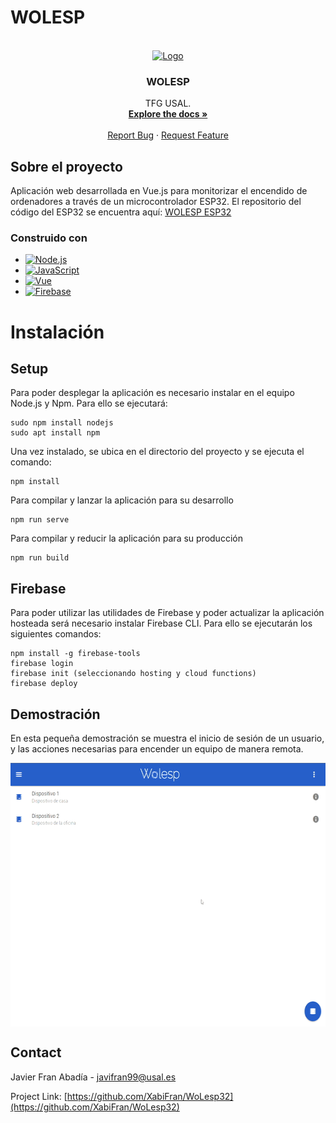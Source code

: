 # WOLESP

<!-- PROJECT LOGO -->
<br />
<div align="center">
  <a href="https://github.com/XabiFran/WoLesp32">
    <img src="public/favicon.ico" alt="Logo" width="250" height="250">
  </a>

<h3 align="center">WOLESP</h3>

  <p align="center">
    TFG USAL.
    <br />
    <a href="https://github.com/XabiFran/WoLesp32"><strong>Explore the docs »</strong></a>
    <br />
    <br />
    <a href="https://github.com/XabiFran/WoLesp32/issues">Report Bug</a>
    ·
    <a href="https://github.com/XabiFran/WoLesp32/issues">Request Feature</a>
  </p>
</div>


<!-- ABOUT THE PROJECT -->
## Sobre el proyecto
Aplicación web desarrollada en Vue.js para monitorizar el encendido de ordenadores a través de un microcontrolador ESP32.
El repositorio del código del ESP32 se encuentra aquí: <a href="https://github.com/XabiFran/WOLESP-ESP32Broker">WOLESP ESP32</a>



### Construido con

* [![Node.js](https://img.shields.io/badge/Node.js-43853D?style=for-the-badge&logo=node.js&logoColor=white)](https://nodejs.org/es)
* [![JavaScript](https://img.shields.io/badge/JavaScript-F7DF1E?style=for-the-badge&logo=javascript&logoColor=black)](https://developer.mozilla.org/es/docs/Web/JavaScript)
* [![Vue][Vue.js]][Vue-url]
* [![Firebase](https://img.shields.io/badge/Firebase-orange?style=for-the-badge&logo=firebase&logoColor=white)](https://firebase.google.com)


# Instalación
## Setup
Para poder desplegar la aplicación es necesario instalar en el equipo Node.js y Npm. Para ello se ejecutará:
```
sudo npm install nodejs
sudo apt install npm
```
Una vez instalado, se ubica en el directorio del proyecto y se ejecuta el comando:
```
npm install
```
Para compilar y lanzar la aplicación para su desarrollo
```
npm run serve
```
Para compilar y reducir la aplicación para su producción
```
npm run build
```

## Firebase
Para poder utilizar las utilidades de Firebase y poder actualizar la aplicación hosteada será necesario instalar Firebase CLI. Para ello se ejecutarán los siguientes comandos:
```
npm install -g firebase-tools
firebase login
firebase init (seleccionando hosting y cloud functions)
firebase deploy
```
<!-- USAGE EXAMPLES -->
## Demostración

En esta pequeña demostración se muestra el inicio de sesión de un usuario, y las acciones necesarias para encender un equipo de manera remota.

<img src="public/demo.gif" width="600" height="422" align=center>


<!-- CONTACT -->
## Contact

Javier Fran Abadía - javifran99@usal.es

Project Link: [https://github.com/XabiFran/WoLesp32](https://github.com/XabiFran/WoLesp32)


<!-- MARKDOWN LINKS & IMAGES -->
<!-- https://www.markdownguide.org/basic-syntax/#reference-style-links -->
[contributors-shield]: https://img.shields.io/github/contributors/github_username/repo_name.svg?style=for-the-badge
[contributors-url]: https://github.com/github_username/repo_name/graphs/contributors
[forks-shield]: https://img.shields.io/github/forks/github_username/repo_name.svg?style=for-the-badge
[forks-url]: https://github.com/github_username/repo_name/network/members
[stars-shield]: https://img.shields.io/github/stars/github_username/repo_name.svg?style=for-the-badge
[stars-url]: https://github.com/github_username/repo_name/stargazers
[issues-shield]: https://img.shields.io/github/issues/github_username/repo_name.svg?style=for-the-badge
[issues-url]: https://github.com/github_username/repo_name/issues
[license-shield]: https://img.shields.io/github/license/github_username/repo_name.svg?style=for-the-badge
[license-url]: https://github.com/github_username/repo_name/blob/master/LICENSE.txt
[linkedin-shield]: https://img.shields.io/badge/-LinkedIn-black.svg?style=for-the-badge&logo=linkedin&colorB=555
[linkedin-url]: https://linkedin.com/in/linkedin_username
[product-screenshot]: images/screenshot.png
[Next.js]: https://img.shields.io/badge/next.js-000000?style=for-the-badge&logo=nextdotjs&logoColor=white
[Next-url]: https://nextjs.org/
[React.js]: https://img.shields.io/badge/React-20232A?style=for-the-badge&logo=react&logoColor=61DAFB
[React-url]: https://reactjs.org/
[Vue.js]: https://img.shields.io/badge/Vue.js-35495E?style=for-the-badge&logo=vuedotjs&logoColor=4FC08D
[Vue-url]: https://vuejs.org/
[Angular.io]: https://img.shields.io/badge/Angular-DD0031?style=for-the-badge&logo=angular&logoColor=white
[Angular-url]: https://angular.io/
[Svelte.dev]: https://img.shields.io/badge/Svelte-4A4A55?style=for-the-badge&logo=svelte&logoColor=FF3E00
[Svelte-url]: https://svelte.dev/
[Laravel.com]: https://img.shields.io/badge/Laravel-FF2D20?style=for-the-badge&logo=laravel&logoColor=white
[Laravel-url]: https://laravel.com
[Bootstrap.com]: https://img.shields.io/badge/Bootstrap-563D7C?style=for-the-badge&logo=bootstrap&logoColor=white
[Bootstrap-url]: https://getbootstrap.com
[JQuery.com]: https://img.shields.io/badge/jQuery-0769AD?style=for-the-badge&logo=jquery&logoColor=white
[JQuery-url]: https://jquery.com 
